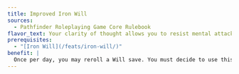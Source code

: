 ```yaml
---
title: Improved Iron Will
sources:
  - Pathfinder Roleplaying Game Core Rulebook
flavor_text: Your clarity of thought allows you to resist mental attacks.
prerequisites:
  - "[Iron Will](/feats/iron-will/)"
benefit: |
  Once per day, you may reroll a Will save. You must decide to use this ability before the results are revealed. You must take the second roll, even if it is worse.
---
```


